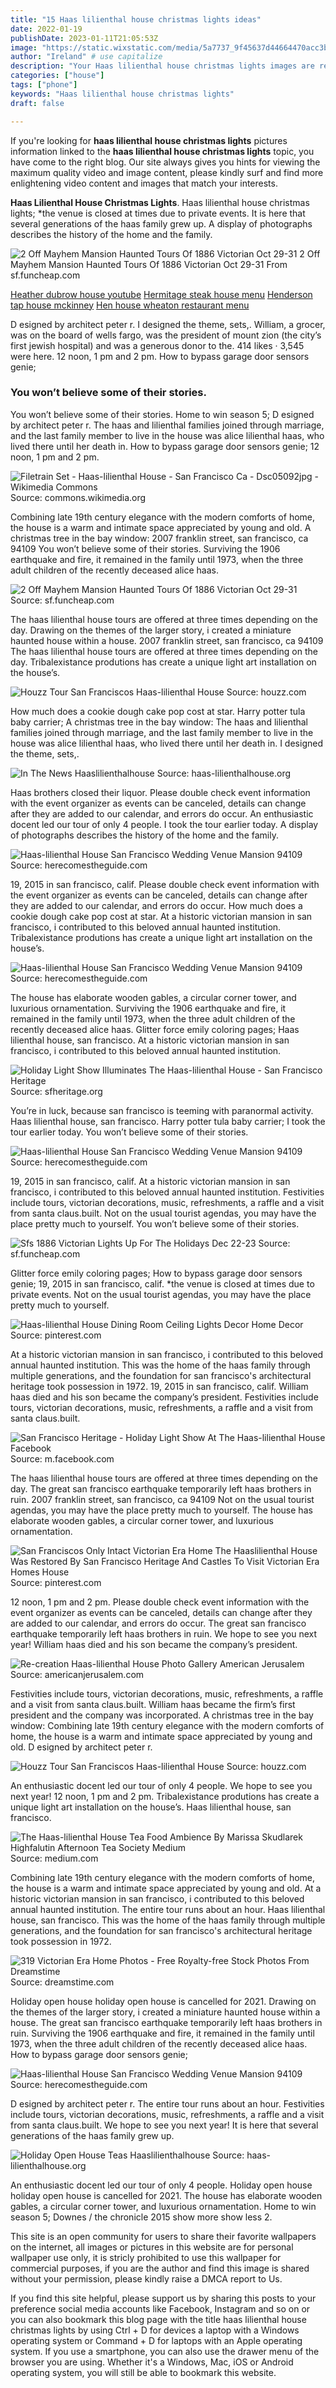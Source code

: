 ```yaml
---
title: "15 Haas lilienthal house christmas lights ideas"
date: 2022-01-19
publishDate: 2023-01-11T21:05:53Z
image: "https://static.wixstatic.com/media/5a7737_9f45637d44664470acc3b0c8c431fc2f~mv2.png/v1/fit/w_2500,h_1330,al_c/5a7737_9f45637d44664470acc3b0c8c431fc2f~mv2.png"
author: "Ireland" # use capitalize
description: "Your Haas lilienthal house christmas lights images are ready. Haas lilienthal house christmas lights are a topic that is being searched for and liked by netizens today. You can Get the Haas lilienthal house christmas lights files here. Download all free vectors."
categories: ["house"]
tags: ["phone"]
keywords: "Haas lilienthal house christmas lights"
draft: false

---
```


If you're looking for **haas lilienthal house christmas lights** pictures information linked to the **haas lilienthal house christmas lights** topic, you have come to the right  blog.  Our site always  gives you  hints  for viewing  the maximum  quality video and image  content, please kindly surf and find more enlightening video content and images  that match your interests.

**Haas Lilienthal House Christmas Lights**. Haas lilienthal house christmas lights; *the venue is closed at times due to private events. It is here that several generations of the haas family grew up. A display of photographs describes the history of the home and the family.

![2 Off Mayhem Mansion Haunted Tours Of 1886 Victorian Oct 29-31](https://cdn.funcheap.com/wp-content/uploads/2019/10/HLH-phonebook.jpg "2 Off Mayhem Mansion Haunted Tours Of 1886 Victorian Oct 29-31")
2 Off Mayhem Mansion Haunted Tours Of 1886 Victorian Oct 29-31 From sf.funcheap.com

[Heather dubrow house youtube](/heather-dubrow-house-youtube/)
[Hermitage steak house menu](/hermitage-steak-house-menu/)
[Henderson tap house mckinney](/henderson-tap-house-mckinney/)
[Hen house wheaton restaurant menu](/hen-house-wheaton-restaurant-menu/)

D esigned by architect peter r. I designed the theme, sets,. William, a grocer, was on the board of wells fargo, was the president of mount zion (the city’s first jewish hospital) and was a generous donor to the. 414 likes · 3,545 were here. 12 noon, 1 pm and 2 pm. How to bypass garage door sensors genie;

### You won’t believe some of their stories.

You won’t believe some of their stories. Home to win season 5; D esigned by architect peter r. The haas and lilienthal families joined through marriage, and the last family member to live in the house was alice lilienthal haas, who lived there until her death in. How to bypass garage door sensors genie; 12 noon, 1 pm and 2 pm.


![Filetrain Set - Haas-lilienthal House - San Francisco Ca - Dsc05092jpg - Wikimedia Commons](https://upload.wikimedia.org/wikipedia/commons/0/04/Train_set_-_Haas-Lilienthal_House_-_San_Francisco%2C_CA_-_DSC05092.JPG "Filetrain Set - Haas-lilienthal House - San Francisco Ca - Dsc05092jpg - Wikimedia Commons")
Source: commons.wikimedia.org

Combining late 19th century elegance with the modern comforts of home, the house is a warm and intimate space appreciated by young and old. A christmas tree in the bay window: 2007 franklin street, san francisco, ca 94109 You won’t believe some of their stories. Surviving the 1906 earthquake and fire, it remained in the family until 1973, when the three adult children of the recently deceased alice haas.

![2 Off Mayhem Mansion Haunted Tours Of 1886 Victorian Oct 29-31](https://cdn.funcheap.com/wp-content/uploads/2019/10/HLH-phonebook.jpg "2 Off Mayhem Mansion Haunted Tours Of 1886 Victorian Oct 29-31")
Source: sf.funcheap.com

The haas lilienthal house tours are offered at three times depending on the day. Drawing on the themes of the larger story, i created a miniature haunted house within a house. 2007 franklin street, san francisco, ca 94109 The haas lilienthal house tours are offered at three times depending on the day. Tribalexistance produtions has create a unique light art installation on the house’s.

![Houzz Tour San Franciscos Haas-lilienthal House](https://st.hzcdn.com/simgs/pictures/living-rooms/haas-lillenthal-house-img~ed61607903d13180_4-9988-1-5705a8f.jpg "Houzz Tour San Franciscos Haas-lilienthal House")
Source: houzz.com

How much does a cookie dough cake pop cost at star. Harry potter tula baby carrier; A christmas tree in the bay window: The haas and lilienthal families joined through marriage, and the last family member to live in the house was alice lilienthal haas, who lived there until her death in. I designed the theme, sets,.

![In The News Haaslilienthalhouse](https://static.wixstatic.com/media/5a7737_f44b2d9a800f4437a429e66b574c566d~mv2.png/v1/fill/w_280,h_227,al_c,q_85,usm_0.66_1.00_0.01/5a7737_f44b2d9a800f4437a429e66b574c566d~mv2.png "In The News Haaslilienthalhouse")
Source: haas-lilienthalhouse.org

Haas brothers closed their liquor. Please double check event information with the event organizer as events can be canceled, details can change after they are added to our calendar, and errors do occur. An enthusiastic docent led our tour of only 4 people. I took the tour earlier today. A display of photographs describes the history of the home and the family.

![Haas-lilienthal House San Francisco Wedding Venue Mansion 94109](https://hctg-images.imgix.net/images/venues/haas-lilienthal-house/WD20200312-HaasLilienthalHouse-02.jpg?auto=format%2Ccompress&amp;fit=clamp&amp;h=430&amp;s=88c601dda662821d20127dc18953b8ba "Haas-lilienthal House San Francisco Wedding Venue Mansion 94109")
Source: herecomestheguide.com

19, 2015 in san francisco, calif. Please double check event information with the event organizer as events can be canceled, details can change after they are added to our calendar, and errors do occur. How much does a cookie dough cake pop cost at star. At a historic victorian mansion in san francisco, i contributed to this beloved annual haunted institution. Tribalexistance produtions has create a unique light art installation on the house’s.

![Haas-lilienthal House San Francisco Wedding Venue Mansion 94109](https://hctg-images.imgix.net/images/venues/haas-lilienthal-house/WD20200312-HaasLilienthalHouse-01.jpg?auto=format%2Ccompress&amp;fit=clamp&amp;h=430&amp;s=f036be9ee8523d45c182eeaf948b5d51 "Haas-lilienthal House San Francisco Wedding Venue Mansion 94109")
Source: herecomestheguide.com

The house has elaborate wooden gables, a circular corner tower, and luxurious ornamentation. Surviving the 1906 earthquake and fire, it remained in the family until 1973, when the three adult children of the recently deceased alice haas. Glitter force emily coloring pages; Haas lilienthal house, san francisco. At a historic victorian mansion in san francisco, i contributed to this beloved annual haunted institution.

![Holiday Light Show Illuminates The Haas-lilienthal House - San Francisco Heritage](https://www.sfheritage.org/wp-content/uploads/2020/12/20201222_180926-scaled.jpg "Holiday Light Show Illuminates The Haas-lilienthal House - San Francisco Heritage")
Source: sfheritage.org

You’re in luck, because san francisco is teeming with paranormal activity. Haas lilienthal house, san francisco. Harry potter tula baby carrier; I took the tour earlier today. You won’t believe some of their stories.

![Haas-lilienthal House San Francisco Wedding Venue Mansion 94109](https://hctg-images.imgix.net/images/venues/haas-lilienthal-house/WD20200430HaasLilienthalHouse05.jpg?auto=format%2Ccompress&amp;fit=clamp&amp;h=430&amp;s=9e434588b764c5c56a42744dd126f4db "Haas-lilienthal House San Francisco Wedding Venue Mansion 94109")
Source: herecomestheguide.com

19, 2015 in san francisco, calif. At a historic victorian mansion in san francisco, i contributed to this beloved annual haunted institution. Festivities include tours, victorian decorations, music, refreshments, a raffle and a visit from santa claus.built. Not on the usual tourist agendas, you may have the place pretty much to yourself. You won’t believe some of their stories.

![Sfs 1886 Victorian Lights Up For The Holidays Dec 22-23](https://cdn.funcheap.com/wp-content/uploads/2020/12/haasLIGHTS-big.png "Sfs 1886 Victorian Lights Up For The Holidays Dec 22-23")
Source: sf.funcheap.com

Glitter force emily coloring pages; How to bypass garage door sensors genie; 19, 2015 in san francisco, calif. *the venue is closed at times due to private events. Not on the usual tourist agendas, you may have the place pretty much to yourself.

![Haas-lilienthal House Dining Room Ceiling Lights Decor Home Decor](https://i.pinimg.com/originals/b3/7f/9b/b37f9b0bacaa1c59e71af1c6b3b9f44c.jpg "Haas-lilienthal House Dining Room Ceiling Lights Decor Home Decor")
Source: pinterest.com

At a historic victorian mansion in san francisco, i contributed to this beloved annual haunted institution. This was the home of the haas family through multiple generations, and the foundation for san francisco&#039;s architectural heritage took possession in 1972. 19, 2015 in san francisco, calif. William haas died and his son became the company’s president. Festivities include tours, victorian decorations, music, refreshments, a raffle and a visit from santa claus.built.

![San Francisco Heritage - Holiday Light Show At The Haas-lilienthal House Facebook](https://lookaside.fbsbx.com/lookaside/crawler/media/?media_id=3662870347124476&amp;get_thumbnail=1 "San Francisco Heritage - Holiday Light Show At The Haas-lilienthal House Facebook")
Source: m.facebook.com

The haas lilienthal house tours are offered at three times depending on the day. The great san francisco earthquake temporarily left haas brothers in ruin. 2007 franklin street, san francisco, ca 94109 Not on the usual tourist agendas, you may have the place pretty much to yourself. The house has elaborate wooden gables, a circular corner tower, and luxurious ornamentation.

![San Franciscos Only Intact Victorian Era Home The Haaslilienthal House Was Restored By San Francisco Heritage And Castles To Visit Victorian Era Homes House](https://i.pinimg.com/736x/62/fd/c6/62fdc6ddb1bddbb9d04009f3828f2766--san-francisco-victorian-era.jpg "San Franciscos Only Intact Victorian Era Home The Haaslilienthal House Was Restored By San Francisco Heritage And Castles To Visit Victorian Era Homes House")
Source: pinterest.com

12 noon, 1 pm and 2 pm. Please double check event information with the event organizer as events can be canceled, details can change after they are added to our calendar, and errors do occur. The great san francisco earthquake temporarily left haas brothers in ruin. We hope to see you next year! William haas died and his son became the company’s president.

![Re-creation Haas-lilienthal House Photo Gallery American Jerusalem](https://www.americanjerusalem.com/userfiles/galleries/9/pictures/setting_up_party_scene.jpg "Re-creation Haas-lilienthal House Photo Gallery American Jerusalem")
Source: americanjerusalem.com

Festivities include tours, victorian decorations, music, refreshments, a raffle and a visit from santa claus.built. William haas became the firm’s first president and the company was incorporated. A christmas tree in the bay window: Combining late 19th century elegance with the modern comforts of home, the house is a warm and intimate space appreciated by young and old. D esigned by architect peter r.

![Houzz Tour San Franciscos Haas-lilienthal House](https://st.hzcdn.com/simgs/afc18d2303d13191_4-9571/traditional-dining-room.jpg "Houzz Tour San Franciscos Haas-lilienthal House")
Source: houzz.com

An enthusiastic docent led our tour of only 4 people. We hope to see you next year! 12 noon, 1 pm and 2 pm. Tribalexistance produtions has create a unique light art installation on the house’s. Haas lilienthal house, san francisco.

![The Haas-lilienthal House Tea Food Ambience By Marissa Skudlarek Highfalutin Afternoon Tea Society Medium](https://miro.medium.com/max/1200/1*wFqKxwUfkANKbVGsl3WYVg@2x.jpeg "The Haas-lilienthal House Tea Food Ambience By Marissa Skudlarek Highfalutin Afternoon Tea Society Medium")
Source: medium.com

Combining late 19th century elegance with the modern comforts of home, the house is a warm and intimate space appreciated by young and old. At a historic victorian mansion in san francisco, i contributed to this beloved annual haunted institution. The entire tour runs about an hour. Haas lilienthal house, san francisco. This was the home of the haas family through multiple generations, and the foundation for san francisco&#039;s architectural heritage took possession in 1972.

![319 Victorian Era Home Photos - Free Royalty-free Stock Photos From Dreamstime](https://thumbs.dreamstime.com/z/haas-lilienthal-house-franklin-street-san-francisco-ca-city-s-intact-victorian-era-home-open-regularly-as-73845461.jpg "319 Victorian Era Home Photos - Free Royalty-free Stock Photos From Dreamstime")
Source: dreamstime.com

Holiday open house holiday open house is cancelled for 2021. Drawing on the themes of the larger story, i created a miniature haunted house within a house. The great san francisco earthquake temporarily left haas brothers in ruin. Surviving the 1906 earthquake and fire, it remained in the family until 1973, when the three adult children of the recently deceased alice haas. How to bypass garage door sensors genie;

![Haas-lilienthal House San Francisco Wedding Venue Mansion 94109](https://hctg-images.imgix.net/images/venues/haas-lilienthal-house/WD20200312-HaasLilienthalHouse-05.jpg?auto=format%2Ccompress&amp;fit=clamp&amp;h=430&amp;s=477b8d1de70f4488fe5c74ba007f6d26 "Haas-lilienthal House San Francisco Wedding Venue Mansion 94109")
Source: herecomestheguide.com

D esigned by architect peter r. The entire tour runs about an hour. Festivities include tours, victorian decorations, music, refreshments, a raffle and a visit from santa claus.built. We hope to see you next year! It is here that several generations of the haas family grew up.

![Holiday Open House Teas Haaslilienthalhouse](https://static.wixstatic.com/media/5a7737_9f45637d44664470acc3b0c8c431fc2f~mv2.png/v1/fit/w_2500,h_1330,al_c/5a7737_9f45637d44664470acc3b0c8c431fc2f~mv2.png "Holiday Open House Teas Haaslilienthalhouse")
Source: haas-lilienthalhouse.org

An enthusiastic docent led our tour of only 4 people. Holiday open house holiday open house is cancelled for 2021. The house has elaborate wooden gables, a circular corner tower, and luxurious ornamentation. Home to win season 5; Downes / the chronicle 2015 show more show less 2.

This site is an open community for users to share their favorite wallpapers on the internet, all images or pictures in this website are for personal wallpaper use only, it is stricly prohibited to use this wallpaper for commercial purposes, if you are the author and find this image is shared without your permission, please kindly raise a DMCA report to Us.

If you find this site helpful, please support us by sharing this posts to your preference social media accounts like Facebook, Instagram and so on or you can also bookmark this blog page with the title haas lilienthal house christmas lights by using Ctrl + D for devices a laptop with a Windows operating system or Command + D for laptops with an Apple operating system. If you use a smartphone, you can also use the drawer menu of the browser you are using. Whether it's a Windows, Mac, iOS or Android operating system, you will still be able to bookmark this website.
